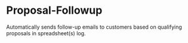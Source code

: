 # Proposal-Followup
Automatically sends follow-up emails to customers based on qualifying proposals in spreadsheet(s) log.
